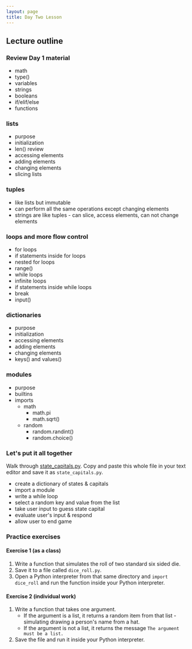 ```yaml
---
layout: page
title: Day Two Lesson
---
```


## Lecture outline

### Review Day 1 material

* math
* type()
* variables
* strings
* booleans
* if/elif/else
* functions

### lists

* purpose
* initialization
* len() review
* accessing elements
* adding elements
* changing elements
* slicing lists

### tuples

* like lists but immutable
* can perform all the same operations except changing elements
* strings are like tuples - can slice, access elements, can not change elements

### loops and more flow control

* for loops
* if statements inside for loops
* nested for loops
* range()
* while loops
* infinite loops
* if statements inside while loops
* break
* input()

### dictionaries

* purpose
* initialization
* accessing elements
* adding elements
* changing elements
* keys() and values()

### modules

* purpose
* builtins
* imports
    * math
        * math.pi
        * math.sqrt()    
    * random
        * random.randint()
        * random.choice()

### Let's put it all together

Walk through [state_capitals.py](/code/capitals.py). Copy and paste this whole file in your text editor and save it as `state_capitals.py`.

* create a dictionary of states & capitals 
* import a module
* write a while loop 
* select a random key and value from the list
* take user input to guess state capital
* evaluate user's input & respond
* allow user to end game

### Practice exercises

#### Exercise 1 (as a class)

1. Write a function that simulates the roll of two standard six sided die. 
2. Save it to a file called `dice_roll.py`.
3. Open a Python interpreter from that same directory and `import dice_roll` and run the function inside your Python interpreter.

#### Exercise 2 (individual work)

1. Write a function that takes one argument.  
    - If the argument is a list, it returns a random item from that list - simulating drawing a person's name from a hat.  
    - If the argument is not a list, it returns the message `The argument must be a list.`
2. Save the file and run it inside your Python interpreter.
